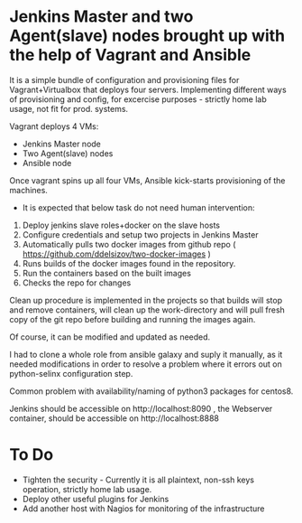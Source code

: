 # Jenkins Master and two Agent(slave) nodes brought up with the help of Vagrant and Ansible


It is a simple bundle of configuration and provisioning files for Vagrant+Virtualbox that deploys four servers.
Implementing different ways of provisioning and config, for excercise purposes - strictly home lab usage, not fit for prod. systems.

Vagrant deploys 4 VMs: 

  * Jenkins Master node
  * Two Agent(slave) nodes
  * Ansible node

Once vagrant spins up all four VMs, Ansible kick-starts provisioning of the machines.
  * It is expected that below task do not need human intervention:

  1. Deploy jenkins slave roles+docker on the slave hosts
  2. Configure credentials and setup two projects in Jenkins Master
  3. Automatically pulls two docker images from github repo ( https://github.com/ddelsizov/two-docker-images )
  4. Runs builds of the docker images found in the repository.
  5. Run the containers based on the built images
  6. Checks the repo for changes

Clean up procedure is implemented in the projects so that builds will stop and remove containers, will clean up the work-directory and will pull fresh copy of the git repo before building and running the images again.

Of course, it can be modified and updated as needed.

I had to clone a whole role from ansible galaxy and suply it manually, as it needed modifications in order to resolve a problem where it errors out on python-selinx configuration step.

Common problem with availability/naming of python3 packages for centos8. 

Jenkins should be accessible on http://localhost:8090 , the Webserver container, should be accessible on http://localhost:8888

# To Do

- Tighten the security - Currently it is all plaintext, non-ssh keys operation, strictly home lab usage.
- Deploy other useful plugins for Jenkins
- Add another host with Nagios for monitoring of the infrastructure

